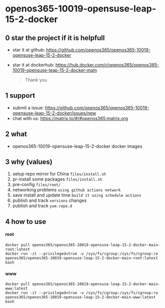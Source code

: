 # openos365-10019-opensuse-leap-15-2-docker

## 0 star the project if it is helpfull

* star it at github: https://github.com/openos365/openos365-10019-opensuse-leap-15-2-docker
* star it at dockerhub: https://hub.docker.com/r/openos365/openos365-10019-opensuse-leap-15-2-docker-main

  > Thank you

## 1 support

* submit a issue: https://github.com/openos365/openos365-10019-opensuse-leap-15-2-docker/issues/new
* chat with us: https://matrix.to/#/#openos365:matrix.org

## 2 what

* openos365-10019-opensuse-leap-15-2-docker docker images
  
## 3 why (values)

1. setup repo mirror for China `files/install.sh`
1. pr-install some packages `files/install.sh`
1. pre-config `files/root/`
1. networking problems `using github actions network`
1. save install and update time `build it using schedule actions`
1. publish and track `versions` changes
1. publish and track `yum.repo.d`

## 4 how to use

#### root
```
docker pull openos365/openos365-10019-opensuse-leap-15-2-docker-main-root:latest
docker run -it --privileged=true -v /sys/fs/cgroup:/sys/fs/cgroup:ro openos365/openos365-10019-opensuse-leap-15-2-docker-main-root:latest bash
```
#### www

```
docker pull openos365/openos365-10019-opensuse-leap-15-2-docker-main-www:latest
docker run -it --privileged=true -v /sys/fs/cgroup:/sys/fs/cgroup:ro openos365/openos365-10019-opensuse-leap-15-2-docker-main-www:latest bash
```

